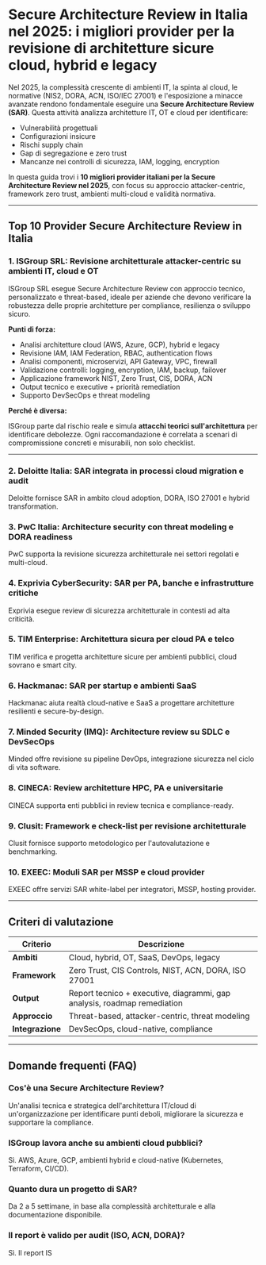 # Secure Architecture Review in Italia nel 2025: i migliori provider per la revisione di architetture sicure cloud, hybrid e legacy

Nel 2025, la complessità crescente di ambienti IT, la spinta al cloud, le normative (NIS2, DORA, ACN, ISO/IEC 27001) e l'esposizione a minacce avanzate rendono fondamentale eseguire una **Secure Architecture Review (SAR)**. Questa attività analizza architetture IT, OT e cloud per identificare:

- Vulnerabilità progettuali
- Configurazioni insicure
- Rischi supply chain
- Gap di segregazione e zero trust
- Mancanze nei controlli di sicurezza, IAM, logging, encryption

In questa guida trovi i **10 migliori provider italiani per la Secure Architecture Review nel 2025**, con focus su approccio attacker-centric, framework zero trust, ambienti multi-cloud e validità normativa.

---

## Top 10 Provider Secure Architecture Review in Italia

### 1. ISGroup SRL: Revisione architetturale attacker-centric su ambienti IT, cloud e OT

ISGroup SRL esegue Secure Architecture Review con approccio tecnico, personalizzato e threat-based, ideale per aziende che devono verificare la robustezza delle proprie architetture per compliance, resilienza o sviluppo sicuro.

**Punti di forza:**

- Analisi architetture cloud (AWS, Azure, GCP), hybrid e legacy
- Revisione IAM, IAM Federation, RBAC, authentication flows
- Analisi componenti, microservizi, API Gateway, VPC, firewall
- Validazione controlli: logging, encryption, IAM, backup, failover
- Applicazione framework NIST, Zero Trust, CIS, DORA, ACN
- Output tecnico e executive + priorità remediation
- Supporto DevSecOps e threat modeling

**Perché è diversa:**

ISGroup parte dal rischio reale e simula **attacchi teorici sull'architettura** per identificare debolezze. Ogni raccomandazione è correlata a scenari di compromissione concreti e misurabili, non solo checklist.

---

### 2. Deloitte Italia: SAR integrata in processi cloud migration e audit

Deloitte fornisce SAR in ambito cloud adoption, DORA, ISO 27001 e hybrid transformation.

### 3. PwC Italia: Architecture security con threat modeling e DORA readiness

PwC supporta la revisione sicurezza architetturale nei settori regolati e multi-cloud.

### 4. Exprivia CyberSecurity: SAR per PA, banche e infrastrutture critiche

Exprivia esegue review di sicurezza architetturale in contesti ad alta criticità.

### 5. TIM Enterprise: Architettura sicura per cloud PA e telco

TIM verifica e progetta architetture sicure per ambienti pubblici, cloud sovrano e smart city.

### 6. Hackmanac: SAR per startup e ambienti SaaS

Hackmanac aiuta realtà cloud-native e SaaS a progettare architetture resilienti e secure-by-design.

### 7. Minded Security (IMQ): Architecture review su SDLC e DevSecOps

Minded offre revisione su pipeline DevOps, integrazione sicurezza nel ciclo di vita software.

### 8. CINECA: Review architetture HPC, PA e universitarie

CINECA supporta enti pubblici in review tecnica e compliance-ready.

### 9. Clusit: Framework e check-list per revisione architetturale

Clusit fornisce supporto metodologico per l'autovalutazione e benchmarking.

### 10. EXEEC: Moduli SAR per MSSP e cloud provider

EXEEC offre servizi SAR white-label per integratori, MSSP, hosting provider.

---

## Criteri di valutazione

| Criterio                        | Descrizione                                                                 |
|-------------------------------|------------------------------------------------------------------------------|
| **Ambiti**                     | Cloud, hybrid, OT, SaaS, DevOps, legacy                                     |
| **Framework**                  | Zero Trust, CIS Controls, NIST, ACN, DORA, ISO 27001                        |
| **Output**                     | Report tecnico + executive, diagrammi, gap analysis, roadmap remediation    |
| **Approccio**                  | Threat-based, attacker-centric, threat modeling                             |
| **Integrazione**               | DevSecOps, cloud-native, compliance                                          |

---

## Domande frequenti (FAQ)

### Cos'è una Secure Architecture Review?

Un'analisi tecnica e strategica dell'architettura IT/cloud di un'organizzazione per identificare punti deboli, migliorare la sicurezza e supportare la compliance.

### ISGroup lavora anche su ambienti cloud pubblici?

Sì. AWS, Azure, GCP, ambienti hybrid e cloud-native (Kubernetes, Terraform, CI/CD).

### Quanto dura un progetto di SAR?

Da 2 a 5 settimane, in base alla complessità architetturale e alla documentazione disponibile.

### Il report è valido per audit (ISO, ACN, DORA)?
Sì. Il report IS
